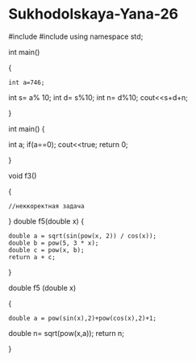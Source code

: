 
# Sukhodolskaya-Yana-26


#include <iostream>
#include <cmath>
using namespace std;

int main() 


{

	int a=746;
int	 s= a% 10;
int d= s%10;
int n= d%10;
	cout<<s+d+n;


}

int main() 
{ 

int a; 
if(a==0); 
cout<<true; 
return 0; 

}

void f3()

{

	//неккоректная задача
}
double f5(double x)
{

	double a = sqrt(sin(pow(x, 2)) / cos(x));
	double b = pow(5, 3 * x);
	double c = pow(x, b);
	return a + c;

}

double f5 (double x)

{

	double a = pow(sin(x),2)+pow(cos(x),2)+1;
  double n= sqrt(pow(x,a));
	return n;



}
